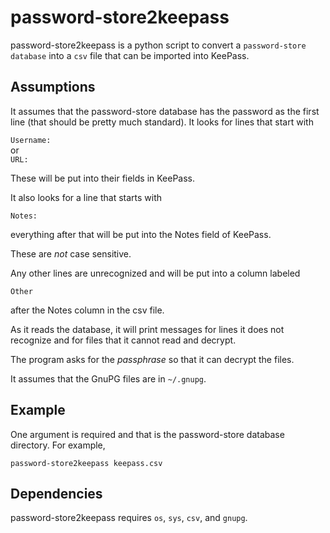 # **password-store2keepass**


password-store2keepass is a python script to convert a `password-store database`
into a `csv` file that can be imported into KeePass.

## Assumptions

It assumes that the password-store database has the password as the first line
(that should be pretty much standard).  It looks for lines that start with

`Username:`<br />
or<br />
`URL:`

These will be put into their fields in KeePass.

It also looks for a line that starts with

`Notes:`

everything after that will be put into the Notes field of KeePass.

These are *not* case sensitive.

Any other lines are unrecognized and will be put into a column labeled

`Other`

after the Notes column in the csv file.

As it reads the database, it will print messages for lines it does not
recognize and for files that it cannot read and decrypt.

The program asks for the *passphrase* so that it can decrypt the files.

It assumes that the GnuPG files are in `~/.gnupg`.

## Example

One argument is required and that is the password-store database directory.
For example,

`password-store2keepass keepass.csv`
<br />

## Dependencies

password-store2keepass requires `os`, `sys`, `csv`, and `gnupg`.

